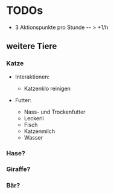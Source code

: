 # TODOs


- 3 Aktionspunkte pro Stunde
  -- > +1/h


## weitere Tiere

### Katze

- Interaktionen:
  - Katzenklo reinigen
  

- Futter:
  - Nass- und Trockenfutter
  - Leckerli
  - Fisch
  - Katzenmilch
  - Wasser

### Hase?

### Giraffe?

### Bär?
